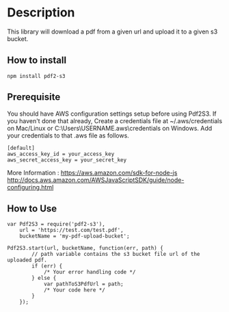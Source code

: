 # Description

This library will download a pdf from a given url and upload it to a given s3 bucket.

## How to install
```
npm install pdf2-s3
```

## Prerequisite 
You should have AWS configuration settings setup before using Pdf2S3. If you haven't done that already,
Create a credentials file at ~/.aws/credentials on Mac/Linux or C:\Users\USERNAME\.aws\credentials on Windows. 
Add your credentials to that .aws file as follows.

```
[default]
aws_access_key_id = your_access_key
aws_secret_access_key = your_secret_key
```
More Information : https://aws.amazon.com/sdk-for-node-js
                   http://docs.aws.amazon.com/AWSJavaScriptSDK/guide/node-configuring.html

## How to Use
```
var Pdf2S3 = require('pdf2-s3'),
    url = 'https://test.com/test.pdf',
    bucketName = 'my-pdf-upload-bucket';
    
Pdf2S3.start(url, bucketName, function(err, path) {
        // path variable contains the s3 bucket file url of the uploaded pdf. 
        if (err) {
            /* Your error handling code */
        } else {
            var pathToS3PdfUrl = path;
            /* Your code here */
        }
    });

```




